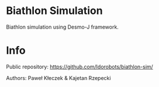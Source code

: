 Biathlon Simulation
===================

Biathlon simulation using Desmo-J framework.

Info
====

Public repository: https://github.com/Idorobots/biathlon-sim/

Authors: Paweł Kłeczek & Kajetan Rzepecki
